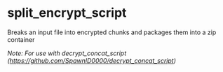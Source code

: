 # split_encrypt_script
Breaks an input file into encrypted chunks and packages them into a zip container

_Note: For use with decrypt_concat_script (https://github.com/SpawnID0000/decrypt_concat_script)_
